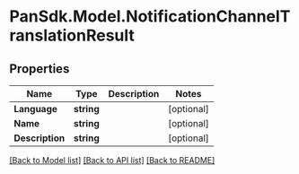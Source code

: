 # PanSdk.Model.NotificationChannelTranslationResult

## Properties

Name | Type | Description | Notes
------------ | ------------- | ------------- | -------------
**Language** | **string** |  | [optional] 
**Name** | **string** |  | [optional] 
**Description** | **string** |  | [optional] 

[[Back to Model list]](../README.md#documentation-for-models) [[Back to API list]](../README.md#documentation-for-api-endpoints) [[Back to README]](../README.md)

